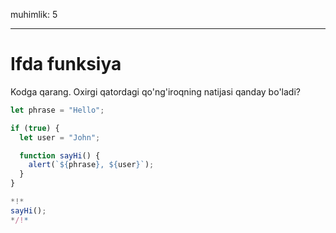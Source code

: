 muhimlik: 5

---
# Ifda funksiya

Kodga qarang. Oxirgi qatordagi qo'ng'iroqning natijasi qanday bo'ladi?

```js run
let phrase = "Hello";

if (true) {
  let user = "John";

  function sayHi() {
    alert(`${phrase}, ${user}`);
  }
}

*!*
sayHi();
*/!*
```
